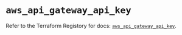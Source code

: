 # `aws_api_gateway_api_key`

Refer to the Terraform Registory for docs: [`aws_api_gateway_api_key`](https://www.terraform.io/docs/providers/aws/r/api_gateway_api_key).
